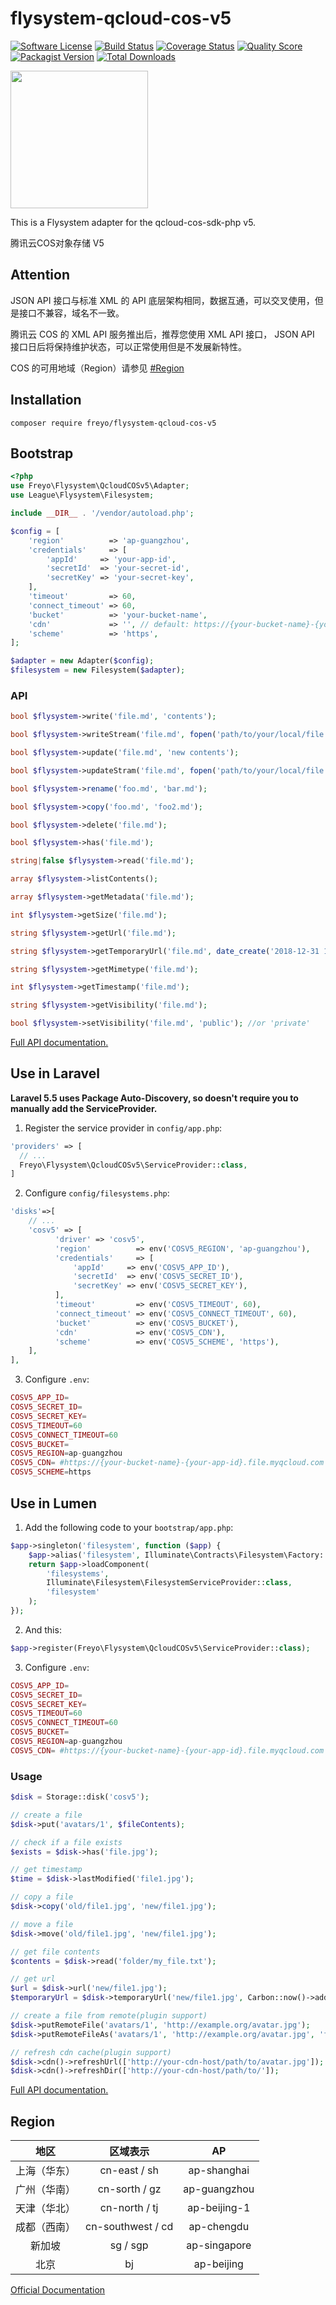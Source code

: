 # flysystem-qcloud-cos-v5

[![Software License](https://img.shields.io/badge/license-MIT-brightgreen.svg?style=flat-square)](LICENSE)
[![Build Status](https://img.shields.io/travis/freyo/flysystem-qcloud-cos-v5/master.svg?style=flat-square)](https://travis-ci.org/freyo/flysystem-qcloud-cos-v5)
[![Coverage Status](https://img.shields.io/scrutinizer/coverage/g/freyo/flysystem-qcloud-cos-v5.svg?style=flat-square)](https://scrutinizer-ci.com/g/freyo/flysystem-qcloud-cos-v5)
[![Quality Score](https://img.shields.io/scrutinizer/g/freyo/flysystem-qcloud-cos-v5.svg?style=flat-square)](https://scrutinizer-ci.com/g/freyo/flysystem-qcloud-cos-v5)
[![Packagist Version](https://img.shields.io/packagist/v/freyo/flysystem-qcloud-cos-v5.svg?style=flat-square)](https://packagist.org/packages/freyo/flysystem-qcloud-cos-v5)
[![Total Downloads](https://img.shields.io/packagist/dt/freyo/flysystem-qcloud-cos-v5.svg?style=flat-square)](https://packagist.org/packages/freyo/flysystem-qcloud-cos-v5)

<image src="https://mc.qcloudimg.com/static/img/e9ea555bef030eb7b380e9a3a1e59323/COS.svg" width="220" height="220">

This is a Flysystem adapter for the qcloud-cos-sdk-php v5.

腾讯云COS对象存储 V5

## Attention

JSON API 接口与标准 XML 的 API 底层架构相同，数据互通，可以交叉使用，但是接口不兼容，域名不一致。

腾讯云 COS 的 XML API 服务推出后，推荐您使用 XML API 接口， JSON API 接口日后将保持维护状态，可以正常使用但是不发展新特性。

COS 的可用地域（Region）请参见 [#Region](#region)

## Installation

  ```shell
  composer require freyo/flysystem-qcloud-cos-v5
  ```

## Bootstrap

  ```php
  <?php
  use Freyo\Flysystem\QcloudCOSv5\Adapter;
  use League\Flysystem\Filesystem;

  include __DIR__ . '/vendor/autoload.php';

  $config = [
      'region'          => 'ap-guangzhou',
      'credentials'     => [
          'appId'     => 'your-app-id',
          'secretId'  => 'your-secret-id',
          'secretKey' => 'your-secret-key',
      ],
      'timeout'         => 60,
      'connect_timeout' => 60,
      'bucket'          => 'your-bucket-name',
      'cdn'             => '', // default: https://{your-bucket-name}-{your-app-id}.file.myqcloud.com
      'scheme'          => 'https',
  ];

  $adapter = new Adapter($config);
  $filesystem = new Filesystem($adapter);
  ```

### API

```php
bool $flysystem->write('file.md', 'contents');

bool $flysystem->writeStream('file.md', fopen('path/to/your/local/file.jpg', 'r'));

bool $flysystem->update('file.md', 'new contents');

bool $flysystem->updateStram('file.md', fopen('path/to/your/local/file.jpg', 'r'));

bool $flysystem->rename('foo.md', 'bar.md');

bool $flysystem->copy('foo.md', 'foo2.md');

bool $flysystem->delete('file.md');

bool $flysystem->has('file.md');

string|false $flysystem->read('file.md');

array $flysystem->listContents();

array $flysystem->getMetadata('file.md');

int $flysystem->getSize('file.md');

string $flysystem->getUrl('file.md'); 

string $flysystem->getTemporaryUrl('file.md', date_create('2018-12-31 18:12:31')); 

string $flysystem->getMimetype('file.md');

int $flysystem->getTimestamp('file.md');

string $flysystem->getVisibility('file.md');

bool $flysystem->setVisibility('file.md', 'public'); //or 'private'
```

[Full API documentation.](http://flysystem.thephpleague.com/api/)

## Use in Laravel
  
**Laravel 5.5 uses Package Auto-Discovery, so doesn't require you to manually add the ServiceProvider.**

1. Register the service provider in `config/app.php`:

  ```php
  'providers' => [
    // ...
    Freyo\Flysystem\QcloudCOSv5\ServiceProvider::class,
  ]
  ```

2. Configure `config/filesystems.php`:

  ```php
  'disks'=>[
      // ...
      'cosv5' => [
            'driver' => 'cosv5',
            'region'          => env('COSV5_REGION', 'ap-guangzhou'),
            'credentials'     => [
                'appId'     => env('COSV5_APP_ID'),
                'secretId'  => env('COSV5_SECRET_ID'),
                'secretKey' => env('COSV5_SECRET_KEY'),
            ],
            'timeout'         => env('COSV5_TIMEOUT', 60),
            'connect_timeout' => env('COSV5_CONNECT_TIMEOUT', 60),
            'bucket'          => env('COSV5_BUCKET'),
            'cdn'             => env('COSV5_CDN'),
            'scheme'          => env('COSV5_SCHEME', 'https'),
      ],
  ],
  ```

3. Configure `.env`:
  
  ```php
  COSV5_APP_ID=
  COSV5_SECRET_ID=
  COSV5_SECRET_KEY=
  COSV5_TIMEOUT=60
  COSV5_CONNECT_TIMEOUT=60
  COSV5_BUCKET=
  COSV5_REGION=ap-guangzhou
  COSV5_CDN= #https://{your-bucket-name}-{your-app-id}.file.myqcloud.com
  COSV5_SCHEME=https
  ```

## Use in Lumen

1. Add the following code to your `bootstrap/app.php`:

  ```php
  $app->singleton('filesystem', function ($app) {
      $app->alias('filesystem', Illuminate\Contracts\Filesystem\Factory::class);
      return $app->loadComponent(
          'filesystems',
          Illuminate\Filesystem\FilesystemServiceProvider::class,
          'filesystem'
      );
  });
  ```

2. And this:
  
  ```php
  $app->register(Freyo\Flysystem\QcloudCOSv5\ServiceProvider::class);
  ```

3. Configure `.env`:
  
  ```php
  COSV5_APP_ID=
  COSV5_SECRET_ID=
  COSV5_SECRET_KEY=
  COSV5_TIMEOUT=60
  COSV5_CONNECT_TIMEOUT=60
  COSV5_BUCKET=
  COSV5_REGION=ap-guangzhou
  COSV5_CDN= #https://{your-bucket-name}-{your-app-id}.file.myqcloud.com
  ```

### Usage

```php
$disk = Storage::disk('cosv5');

// create a file
$disk->put('avatars/1', $fileContents);

// check if a file exists
$exists = $disk->has('file.jpg');

// get timestamp
$time = $disk->lastModified('file1.jpg');

// copy a file
$disk->copy('old/file1.jpg', 'new/file1.jpg');

// move a file
$disk->move('old/file1.jpg', 'new/file1.jpg');

// get file contents
$contents = $disk->read('folder/my_file.txt');

// get url
$url = $disk->url('new/file1.jpg');
$temporaryUrl = $disk->temporaryUrl('new/file1.jpg', Carbon::now()->addMinutes(5));

// create a file from remote(plugin support)
$disk->putRemoteFile('avatars/1', 'http://example.org/avatar.jpg');
$disk->putRemoteFileAs('avatars/1', 'http://example.org/avatar.jpg', 'file1.jpg');

// refresh cdn cache(plugin support)
$disk->cdn()->refreshUrl(['http://your-cdn-host/path/to/avatar.jpg']);
$disk->cdn()->refreshDir(['http://your-cdn-host/path/to/']);
```

[Full API documentation.](https://laravel.com/api/5.5/Illuminate/Contracts/Filesystem/Cloud.html)

## Region

|地区|区域表示|AP|
|:-:|:-:|:-:|
|上海（华东）|cn-east / sh|ap-shanghai|
|广州（华南）|cn-sorth / gz|ap-guangzhou|
|天津（华北）|cn-north / tj|ap-beijing-1|
|成都（西南）|cn-southwest / cd|ap-chengdu|
|新加坡|sg / sgp|ap-singapore|
|北京|bj|ap-beijing|

[Official Documentation](https://cloud.tencent.com/document/product/436/6224)
